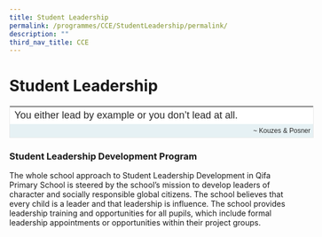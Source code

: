 ```yaml
---
title: Student Leadership
permalink: /programmes/CCE/StudentLeadership/permalink/
description: ""
third_nav_title: CCE
---
```

Student Leadership
==================

<table class="iveo_table ive_eobj_center ives_tab_1" style="margin: auto; outline: 0px; padding: 0px; clear: both; border: 1px solid rgb(234, 234, 234); border-collapse: collapse; color: rgb(86, 86, 86); font-family: Arial, sans-serif; font-size: 12px; font-style: normal; font-variant-ligatures: normal; font-variant-caps: normal; font-weight: 400; letter-spacing: normal; orphans: 2; text-align: left; text-transform: none; white-space: normal; widows: 2; word-spacing: 0px; -webkit-text-stroke-width: 0px; background-color: rgb(255, 255, 255); text-decoration-thickness: initial; text-decoration-style: initial; text-decoration-color: initial; width: 549px; height: 58px;"><tbody style="margin: 0px; outline: 0px; padding: 0px;"><tr style="margin: 0px; outline: 0px; padding: 0px;"><td style="margin: 0px; outline: 0px; padding: 5px; text-align: left; background: rgb(255, 255, 255); color: rgb(40, 40, 40); width: 548px;">&nbsp;<font face="verdana, sans-serif" size="4" style="margin: 0px; outline: 0px; padding: 0px;">You either lead by example or you don’t lead at all.&nbsp;</font></td></tr><tr style="margin: 0px; outline: 0px; padding: 0px;"><td style="margin: 0px; outline: 0px; padding: 5px; text-align: right; background: rgb(230, 241, 244); color: rgb(40, 40, 40);">&nbsp;~ Kouzes &amp; Posner</td></tr></tbody></table>

### Student Leadership Development Program

  

The whole school approach to Student Leadership Development in Qifa Primary School is steered by the school’s mission to develop leaders of character and socially responsible global citizens. The school believes that every child is a leader and that leadership is influence. The school provides leadership training and opportunities for all pupils, which include formal leadership appointments or opportunities within their project groups.

